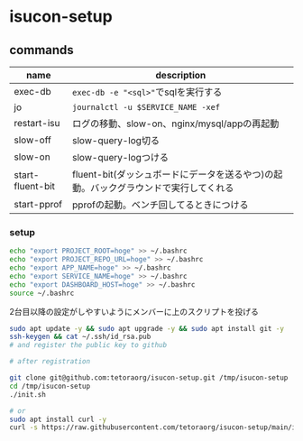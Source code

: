 # isucon-setup

## commands

|name|description|
|-|-|
|exec-db|`exec-db -e "<sql>"`でsqlを実行する|
|jo|`journalctl -u $SERVICE_NAME -xef`|
|restart-isu|ログの移動、slow-on、nginx/mysql/appの再起動|
|slow-off|slow-query-log切る|
|slow-on|slow-query-logつける|
|start-fluent-bit|fluent-bit(ダッシュボードにデータを送るやつ)の起動。バックグラウンドで実行してくれる|
|start-pprof|pprofの起動。ベンチ回してるときにつける|

### setup

```sh
echo "export PROJECT_ROOT=hoge" >> ~/.bashrc
echo "export PROJECT_REPO_URL=hoge" >> ~/.bashrc
echo "export APP_NAME=hoge" >> ~/.bashrc
echo "export SERVICE_NAME=hoge" >> ~/.bashrc
echo "export DASHBOARD_HOST=hoge" >> ~/.bashrc
source ~/.bashrc
```

2台目以降の設定がしやすいようにメンバーに上のスクリプトを投げる

```sh
sudo apt update -y && sudo apt upgrade -y && sudo apt install git -y
ssh-keygen && cat ~/.ssh/id_rsa.pub
# and register the public key to github
```

```sh
# after registration

git clone git@github.com:tetoraorg/isucon-setup.git /tmp/isucon-setup
cd /tmp/isucon-setup
./init.sh

# or
sudo apt install curl -y
curl -s https://raw.githubusercontent.com/tetoraorg/isucon-setup/main/init.sh?token=hoge | bash
```
